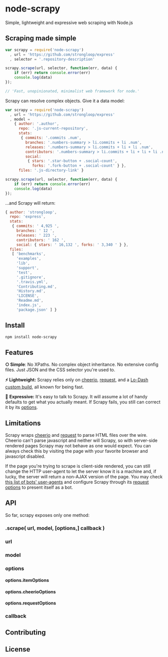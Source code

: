 node-scrapy
===========

Simple, lightweight and expressive web scraping with Node.js

## Scraping made simple

```js
var scrapy = require('node-scrapy')
  , url = 'https://github.com/strongloop/express'
  , selector = '.repository-description'

scrapy.scrape(url, selector, function(err, data) {
    if (err) return console.error(err)
    console.log(data)
});

// 'Fast, unopinionated, minimalist web framework for node.'
```

Scrapy can resolve complex objects. Give it a data model:

```js
var scrapy = require('node-scrapy')
  , url = 'https://github.com/strongloop/express'
  , model =
    { author: '.author',
      repo: '.js-current-repository',
      stats:
       { commits: '.commits .num',
         branches: '.numbers-summary > li.commits + li .num',
         releases: '.numbers-summary > li.commits + li + li .num',
         contributors: '.numbers-summary > li.commits + li + li + li .num',
         social:
          { stars: '.star-button + .social-count',
            forks: '.fork-button + .social-count' } },
      files: '.js-directory-link' }

scrapy.scrape(url, selector, function(err, data) {
    if (err) return console.error(err)
    console.log(data)
});
```

...and Scrapy will return:

```js
{ author: 'strongloop',
  repo: 'express',
  stats:
   { commits: ' 4,925 ',
     branches: ' 12 ',
     releases: ' 223 ',
     contributors: ' 162 ',
     social: { stars: ' 16,132 ', forks: ' 3,340 ' } },
  files:
   [ 'benchmarks',
     'examples',
     'lib',
     'support',
     'test',
     '.gitignore',
     '.travis.yml',
     'Contributing.md',
     'History.md',
     'LICENSE',
     'Readme.md',
     'index.js',
     'package.json' ] }
```

## Install

```bash
npm install node-scrapy
```

## Features
__○ Simple__: No XPaths. No complex object inheritance. No extensive config files. Just JSON and the CSS selector you're used to.

__⚡ Lightweight:__ Scrapy relies only on [cheerio](https://www.npmjs.org/package/cheerio), [request](https://www.npmjs.org/package/request), and a [Lo-Dash custom build](https://lodash.com/custom-builds), all known for being fast.

📢 __Expressive:__ It's easy to talk to Scrapy. It will assume a lot of handy defaults to get what you actually meant. If Scrapy fails, you still can correct it by its [options](#options-itemoptions).


## Limitations

Scrapy wraps [cheerio](https://www.npmjs.org/package/cheerio) and [request](https://www.npmjs.org/package/request) to parse HTML files over the wire. Cheerio can't parse javascript and neither will Scrapy, so with server-side rendered pages Scrapy may not behave as one would expect. You can always check this by visiting the page with your favorite browser and javascript disabled.

If the page you're trying to scrape is client-side rendered, you can still change the HTTP user-agent to let the server know it is a machine and, if lucky, the server will return a non-AJAX version of the page. You may check [this list of bots' user-agents](http://user-agent-string.info/list-of-ua/bots) and configure Scrapy through its [request options](#options-requestoptions) to present itself as a bot.

## API

So far, scrapy exposes only one method:

### .scrape( url, model, [options,] callback )

### url

### model

### options

#### options.itemOptions

#### options.cheerioOptions

#### options.requestOptions

### callback

## Contributing

## License

